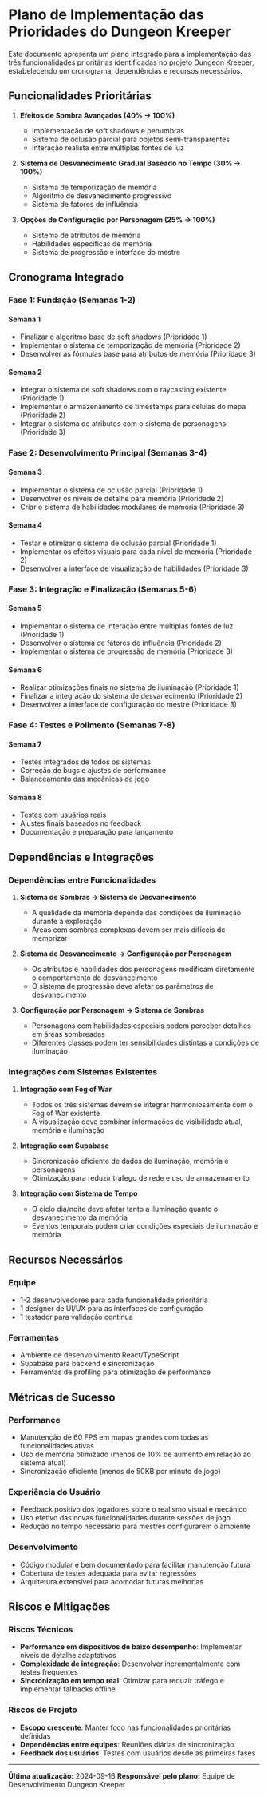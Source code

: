 # Plano de Implementação das Prioridades do Dungeon Kreeper

Este documento apresenta um plano integrado para a implementação das três funcionalidades prioritárias identificadas no projeto Dungeon Kreeper, estabelecendo um cronograma, dependências e recursos necessários.

## Funcionalidades Prioritárias

1. **Efeitos de Sombra Avançados (40% → 100%)**
   - Implementação de soft shadows e penumbras
   - Sistema de oclusão parcial para objetos semi-transparentes
   - Interação realista entre múltiplas fontes de luz

2. **Sistema de Desvanecimento Gradual Baseado no Tempo (30% → 100%)**
   - Sistema de temporização de memória
   - Algoritmo de desvanecimento progressivo
   - Sistema de fatores de influência

3. **Opções de Configuração por Personagem (25% → 100%)**
   - Sistema de atributos de memória
   - Habilidades específicas de memória
   - Sistema de progressão e interface do mestre

## Cronograma Integrado

### Fase 1: Fundação (Semanas 1-2)

#### Semana 1
- Finalizar o algoritmo base de soft shadows (Prioridade 1)
- Implementar o sistema de temporização de memória (Prioridade 2)
- Desenvolver as fórmulas base para atributos de memória (Prioridade 3)

#### Semana 2
- Integrar o sistema de soft shadows com o raycasting existente (Prioridade 1)
- Implementar o armazenamento de timestamps para células do mapa (Prioridade 2)
- Integrar o sistema de atributos com o sistema de personagens (Prioridade 3)

### Fase 2: Desenvolvimento Principal (Semanas 3-4)

#### Semana 3
- Implementar o sistema de oclusão parcial (Prioridade 1)
- Desenvolver os níveis de detalhe para memória (Prioridade 2)
- Criar o sistema de habilidades modulares de memória (Prioridade 3)

#### Semana 4
- Testar e otimizar o sistema de oclusão parcial (Prioridade 1)
- Implementar os efeitos visuais para cada nível de memória (Prioridade 2)
- Desenvolver a interface de visualização de habilidades (Prioridade 3)

### Fase 3: Integração e Finalização (Semanas 5-6)

#### Semana 5
- Implementar o sistema de interação entre múltiplas fontes de luz (Prioridade 1)
- Desenvolver o sistema de fatores de influência (Prioridade 2)
- Implementar o sistema de progressão de memória (Prioridade 3)

#### Semana 6
- Realizar otimizações finais no sistema de iluminação (Prioridade 1)
- Finalizar a integração do sistema de desvanecimento (Prioridade 2)
- Desenvolver a interface de configuração do mestre (Prioridade 3)

### Fase 4: Testes e Polimento (Semanas 7-8)

#### Semana 7
- Testes integrados de todos os sistemas
- Correção de bugs e ajustes de performance
- Balanceamento das mecânicas de jogo

#### Semana 8
- Testes com usuários reais
- Ajustes finais baseados no feedback
- Documentação e preparação para lançamento

## Dependências e Integrações

### Dependências entre Funcionalidades

1. **Sistema de Sombras → Sistema de Desvanecimento**
   - A qualidade da memória depende das condições de iluminação durante a exploração
   - Áreas com sombras complexas devem ser mais difíceis de memorizar

2. **Sistema de Desvanecimento → Configuração por Personagem**
   - Os atributos e habilidades dos personagens modificam diretamente o comportamento do desvanecimento
   - O sistema de progressão deve afetar os parâmetros de desvanecimento

3. **Configuração por Personagem → Sistema de Sombras**
   - Personagens com habilidades especiais podem perceber detalhes em áreas sombreadas
   - Diferentes classes podem ter sensibilidades distintas a condições de iluminação

### Integrações com Sistemas Existentes

1. **Integração com Fog of War**
   - Todos os três sistemas devem se integrar harmoniosamente com o Fog of War existente
   - A visualização deve combinar informações de visibilidade atual, memória e iluminação

2. **Integração com Supabase**
   - Sincronização eficiente de dados de iluminação, memória e personagens
   - Otimização para reduzir tráfego de rede e uso de armazenamento

3. **Integração com Sistema de Tempo**
   - O ciclo dia/noite deve afetar tanto a iluminação quanto o desvanecimento da memória
   - Eventos temporais podem criar condições especiais de iluminação e memória

## Recursos Necessários

### Equipe
- 1-2 desenvolvedores para cada funcionalidade prioritária
- 1 designer de UI/UX para as interfaces de configuração
- 1 testador para validação contínua

### Ferramentas
- Ambiente de desenvolvimento React/TypeScript
- Supabase para backend e sincronização
- Ferramentas de profiling para otimização de performance

## Métricas de Sucesso

### Performance
- Manutenção de 60 FPS em mapas grandes com todas as funcionalidades ativas
- Uso de memória otimizado (menos de 10% de aumento em relação ao sistema atual)
- Sincronização eficiente (menos de 50KB por minuto de jogo)

### Experiência do Usuário
- Feedback positivo dos jogadores sobre o realismo visual e mecânico
- Uso efetivo das novas funcionalidades durante sessões de jogo
- Redução no tempo necessário para mestres configurarem o ambiente

### Desenvolvimento
- Código modular e bem documentado para facilitar manutenção futura
- Cobertura de testes adequada para evitar regressões
- Arquitetura extensível para acomodar futuras melhorias

## Riscos e Mitigações

### Riscos Técnicos
- **Performance em dispositivos de baixo desempenho**: Implementar níveis de detalhe adaptativos
- **Complexidade de integração**: Desenvolver incrementalmente com testes frequentes
- **Sincronização em tempo real**: Otimizar para reduzir tráfego e implementar fallbacks offline

### Riscos de Projeto
- **Escopo crescente**: Manter foco nas funcionalidades prioritárias definidas
- **Dependências entre equipes**: Reuniões diárias de sincronização
- **Feedback dos usuários**: Testes com usuários desde as primeiras fases

---

**Última atualização:** 2024-09-16
**Responsável pelo plano:** Equipe de Desenvolvimento Dungeon Kreeper